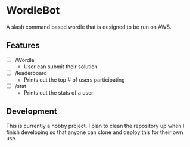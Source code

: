 # WordleBot
A slash command based wordle that is designed to be run on AWS.

## Features
- [ ] /Wordle
	-	 User can submit their solution
- [ ] /leaderboard
	-	Prints out the top # of users participating
- [ ] /stat
	-	Prints out the stats of a user

## Development
This is currently a hobby project. I plan to clean the repository up when I finish developing so that
anyone can clone and deploy this for their own use.